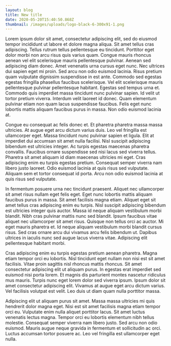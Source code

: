 ```yaml
---
layout: blog
title: New title
date: 2020-05-20T15:40:50.868Z
thumbnail: /images/uploads/logo-black-6-300x91-1.png
---
```

Lorem ipsum dolor sit amet, consectetur adipiscing elit, sed do eiusmod tempor incididunt ut labore et dolore magna aliqua. Sit amet tellus cras adipiscing. Tellus rutrum tellus pellentesque eu tincidunt. Porttitor eget dolor morbi non arcu risus quis varius quam. Congue mauris rhoncus aenean vel elit scelerisque mauris pellentesque pulvinar. Aenean sed adipiscing diam donec. Amet venenatis urna cursus eget nunc. Nec ultrices dui sapien eget mi proin. Sed arcu non odio euismod lacinia. Risus pretium quam vulputate dignissim suspendisse in est ante. Commodo sed egestas egestas fringilla phasellus faucibus scelerisque. Vel elit scelerisque mauris pellentesque pulvinar pellentesque habitant. Egestas sed tempus urna et. Commodo quis imperdiet massa tincidunt nunc pulvinar sapien. Id velit ut tortor pretium viverra. Interdum velit laoreet id donec. Quam elementum pulvinar etiam non quam lacus suspendisse faucibus. Felis eget nunc lobortis mattis aliquam faucibus purus in massa. Non odio euismod lacinia at.

Congue eu consequat ac felis donec et. Et pharetra pharetra massa massa ultricies. At augue eget arcu dictum varius duis. Leo vel fringilla est ullamcorper eget. Massa tincidunt nunc pulvinar sapien et ligula. Elit at imperdiet dui accumsan sit amet nulla facilisi. Nisl suscipit adipiscing bibendum est ultricies integer. Ac turpis egestas maecenas pharetra convallis. Faucibus ornare suspendisse sed nisi lacus sed viverra tellus. Pharetra sit amet aliquam id diam maecenas ultricies mi eget. Cras adipiscing enim eu turpis egestas pretium. Consequat semper viverra nam libero justo laoreet. Odio euismod lacinia at quis risus sed vulputate. Aliquam sem et tortor consequat id porta. Arcu non odio euismod lacinia at quis risus sed vulputate.

In fermentum posuere urna nec tincidunt praesent. Aliquet nec ullamcorper sit amet risus nullam eget felis eget. Eget nunc lobortis mattis aliquam faucibus purus in massa. Sit amet facilisis magna etiam. Aliquet eget sit amet tellus cras adipiscing enim eu turpis. Nisl suscipit adipiscing bibendum est ultricies integer quis auctor. Massa id neque aliquam vestibulum morbi blandit. Nibh cras pulvinar mattis nunc sed blandit. Ipsum faucibus vitae aliquet nec ullamcorper sit amet risus. Quisque non tellus orci ac auctor. Mi eget mauris pharetra et. Id neque aliquam vestibulum morbi blandit cursus risus. Sed cras ornare arcu dui vivamus arcu felis bibendum ut. Dapibus ultrices in iaculis nunc sed augue lacus viverra vitae. Adipiscing elit pellentesque habitant morbi.

Cras adipiscing enim eu turpis egestas pretium aenean pharetra. Magna etiam tempor orci eu lobortis. Nisl tincidunt eget nullam non nisi est sit amet facilisis. Vitae proin sagittis nisl rhoncus mattis rhoncus. Sit amet consectetur adipiscing elit ut aliquam purus. In egestas erat imperdiet sed euismod nisi porta lorem. Et magnis dis parturient montes nascetur ridiculus mus mauris. Turpis nunc eget lorem dolor sed viverra ipsum. Ipsum dolor sit amet consectetur adipiscing elit. Vivamus at augue eget arcu dictum varius. Vel facilisis volutpat est velit. Leo duis ut diam quam nulla porttitor massa.

Adipiscing elit ut aliquam purus sit amet. Massa massa ultricies mi quis hendrerit dolor magna eget. Nisi est sit amet facilisis magna etiam tempor orci eu. Vulputate enim nulla aliquet porttitor lacus. Sit amet luctus venenatis lectus magna. Tempor orci eu lobortis elementum nibh tellus molestie. Consequat semper viverra nam libero justo. Sed arcu non odio euismod. Mauris augue neque gravida in fermentum et sollicitudin ac orci. Luctus accumsan tortor posuere ac. Leo vel fringilla est ullamcorper eget nulla.